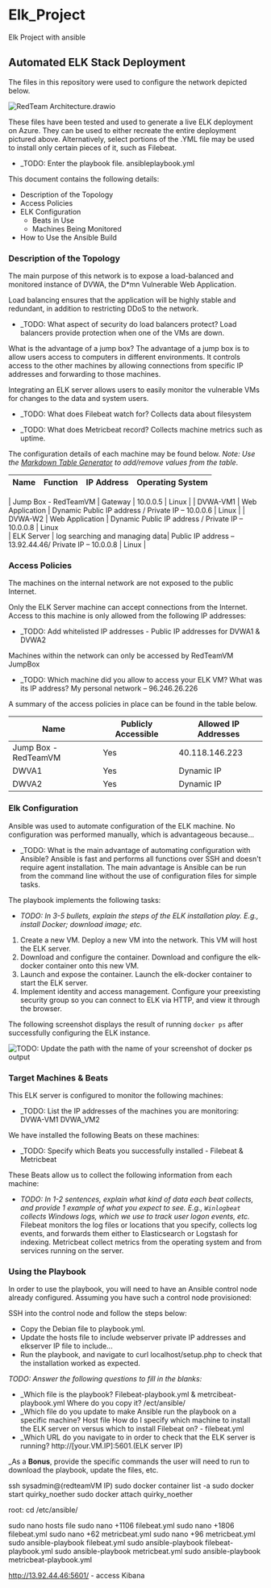 # Elk_Project
Elk Project with ansible
## Automated ELK Stack Deployment

The files in this repository were used to configure the network depicted below.

![RedTeam Architecture.drawio](https://drive.google.com/file/d/1za-f8II-_IwPOhgblL4Le3qeXshRDdte/view?usp=sharing)

These files have been tested and used to generate a live ELK deployment on Azure. They can be used to either recreate the entire deployment pictured above. Alternatively, select portions of the .YML file may be used to install only certain pieces of it, such as Filebeat.

  - _TODO: Enter the playbook file. ansibleplaybook.yml

This document contains the following details:
- Description of the Topology
- Access Policies
- ELK Configuration
  - Beats in Use
  - Machines Being Monitored
- How to Use the Ansible Build


### Description of the Topology

The main purpose of this network is to expose a load-balanced and monitored instance of DVWA, the D*mn Vulnerable Web Application.

Load balancing ensures that the application will be highly stable and redundant, in addition to restricting DDoS to the network.
- _TODO: What aspect of security do load balancers protect? 
         Load balancers provide protection when one of the VMs are down.

What is the advantage of a jump box? 
  The advantage of a jump box is to allow users access to computers in different environments.  It controls access to the other machines by allowing connections from specific IP addresses and forwarding to those machines.

Integrating an ELK server allows users to easily monitor the vulnerable VMs for changes to the data and system users.
- _TODO: What does Filebeat watch for? 
         Collects data about filesystem

- _TODO: What does Metricbeat record?
         Collects machine metrics such as uptime.

The configuration details of each machine may be found below.
_Note: Use the [Markdown Table Generator](http://www.tablesgenerator.com/markdown_tables) to add/remove values from the table_.

| Name     | Function | IP Address | Operating System |
|----------|----------|------------|------------------|

| Jump Box - RedTeamVM | Gateway  | 10.0.0.5   | Linux  |
| DVWA-VM1 |  Web Application  |   Dynamic Public IP address / Private IP – 10.0.0.6  |   Linux  |
| DVWA-W2  |    Web Application   |   Dynamic Public IP address / Private IP – 10.0.0.8     |  Linux  
| ELK Server |    log searching and managing data|   Public IP address – 13.92.44.46/ Private IP – 10.0.0.8  |  Linux  |


### Access Policies

The machines on the internal network are not exposed to the public Internet. 

Only the ELK Server machine can accept connections from the Internet. Access to this machine is only allowed from the following IP addresses:
- _TODO: Add whitelisted IP addresses - Public IP addresses for DVWA1 & DVWA2

Machines within the network can only be accessed by RedTeamVM JumpBox

- _TODO: Which machine did you allow to access your ELK VM? What was its IP address? My personal network – 96.246.26.226

A summary of the access policies in place can be found in the table below.

| Name     | Publicly Accessible | Allowed IP Addresses |
|----------|---------------------|----------------------|
| Jump Box - RedTeamVM | Yes  | 40.118.146.223    |
|  DWVA1    |    Yes    |    Dynamic IP   |
|   DWVA2    |    Yes   |    Dynamic IP   |


### Elk Configuration

Ansible was used to automate configuration of the ELK machine. No configuration was performed manually, which is advantageous because...
- _TODO: What is the main advantage of automating configuration with Ansible?
         Ansible is fast and performs all functions over SSH and doesn't require agent installation. The main advantage is Ansible can be run from the command line without the use of configuration files for simple tasks.

The playbook implements the following tasks:
- _TODO: In 3-5 bullets, explain the steps of the ELK installation play. E.g., install Docker; download image; etc._
1.	Create a new VM. Deploy a new VM into the network. This VM will host the ELK server.
2.	Download and configure the container. Download and configure the elk-docker container onto this new VM.
3.	Launch and expose the container. Launch the elk-docker container to start the ELK server.
4.	Implement identity and access management. Configure your preexisting security group so you can connect to ELK via HTTP, and view it through the browser.


The following screenshot displays the result of running `docker ps` after successfully configuring the ELK instance.

![TODO: Update the path with the name of your screenshot of docker ps output](Images/docker_ps_output.png)

### Target Machines & Beats
This ELK server is configured to monitor the following machines:
- _TODO: List the IP addresses of the machines you are monitoring:
         DVWA-VM1
         DVWA_VM2


We have installed the following Beats on these machines:
- _TODO: Specify which Beats you successfully installed - Filebeat & Metricbeat

These Beats allow us to collect the following information from each machine:
- _TODO: In 1-2 sentences, explain what kind of data each beat collects, and provide 1 example of what you expect to see. E.g., `Winlogbeat` collects Windows logs, which we use to track user logon events, etc._
         Filebeat monitors the log files or locations that you specify, collects log events, and forwards them either to Elasticsearch or Logstash for indexing.
         Metricbeat collect metrics from the operating system and from services running on the server.


### Using the Playbook
In order to use the playbook, you will need to have an Ansible control node already configured. Assuming you have such a control node provisioned: 

SSH into the control node and follow the steps below:
- Copy the Debian file to playbook.yml.
- Update the hosts file to include webserver private IP addresses and elkserver IP file to include...
- Run the playbook, and navigate to curl localhost/setup.php to check that the installation worked as expected.

_TODO: Answer the following questions to fill in the blanks:_
- _Which file is the playbook? Filebeat-playbook.yml & metrcibeat-playbook.yml 
   Where do you copy it?  /ect/ansible/
- _Which file do you update to make Ansible run the playbook on a specific machine? Host file 
   How do I specify which machine to install the ELK server on versus which to install Filebeat on? - filebeat.yml 
- _Which URL do you navigate to in order to check that the ELK server is running? http://[your.VM.IP]:5601.(ELK server IP)

_As a **Bonus**, provide the specific commands the user will need to run to download the playbook, update the files, etc.

ssh sysadmin@(redteamVM IP)
sudo docker container list -a
sudo docker start quirky_noether
sudo docker attach quirky_noether

root: cd /etc/ansible/

sudo nano hosts file
sudo nano +1106 filebeat.yml
sudo nano +1806 filebeat.yml
sudo nano +62 metricbeat.yml
sudo nano +96 metricbeat.yml
sudo ansible-playbook filebeat.yml
sudo ansible-playbook filebeat-playbook.yml
sudo ansible-playbook metricbeat.yml
sudo ansible-playbook metricbeat-playbook.yml

http://13.92.44.46:5601/ - access Kibana
